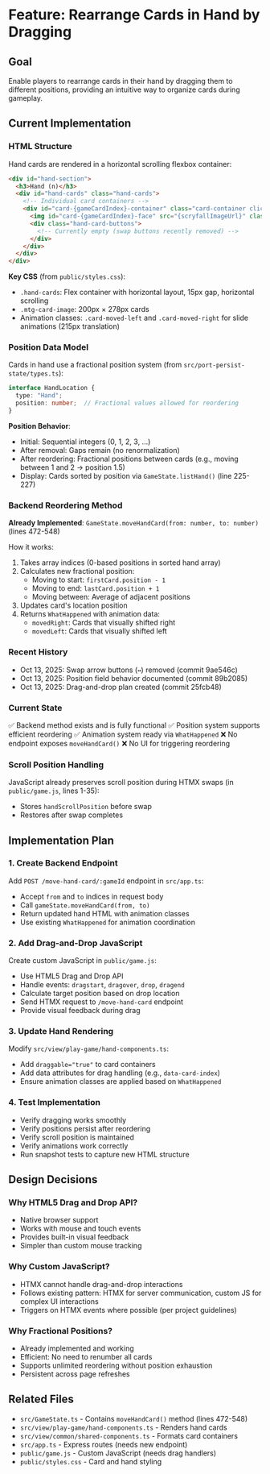 # Feature: Rearrange Cards in Hand by Dragging

## Goal

Enable players to rearrange cards in their hand by dragging them to different positions, providing an intuitive way to organize cards during gameplay.

## Current Implementation

### HTML Structure

Hand cards are rendered in a horizontal scrolling flexbox container:

```html
<div id="hand-section">
  <h3>Hand (n)</h3>
  <div id="hand-cards" class="hand-cards">
    <!-- Individual card containers -->
    <div id="card-{gameCardIndex}-container" class="card-container clickable-card">
      <img id="card-{gameCardIndex}-face" src="{scryfallImageUrl}" class="mtg-card-image" />
      <div class="hand-card-buttons">
        <!-- Currently empty (swap buttons recently removed) -->
      </div>
    </div>
  </div>
</div>
```

**Key CSS** (from `public/styles.css`):
- `.hand-cards`: Flex container with horizontal layout, 15px gap, horizontal scrolling
- `.mtg-card-image`: 200px × 278px cards
- Animation classes: `.card-moved-left` and `.card-moved-right` for slide animations (215px translation)

### Position Data Model

Cards in hand use a fractional position system (from `src/port-persist-state/types.ts`):

```typescript
interface HandLocation {
  type: "Hand";
  position: number;  // Fractional values allowed for reordering
}
```

**Position Behavior**:
- Initial: Sequential integers (0, 1, 2, 3, ...)
- After removal: Gaps remain (no renormalization)
- After reordering: Fractional positions between cards (e.g., moving between 1 and 2 → position 1.5)
- Display: Cards sorted by position via `GameState.listHand()` (line 225-227)

### Backend Reordering Method

**Already Implemented**: `GameState.moveHandCard(from: number, to: number)` (lines 472-548)

How it works:
1. Takes array indices (0-based positions in sorted hand array)
2. Calculates new fractional position:
   - Moving to start: `firstCard.position - 1`
   - Moving to end: `lastCard.position + 1`
   - Moving between: Average of adjacent positions
3. Updates card's location position
4. Returns `WhatHappened` with animation data:
   - `movedRight`: Cards that visually shifted right
   - `movedLeft`: Cards that visually shifted left

### Recent History

- Oct 13, 2025: Swap arrow buttons (`↔`) removed (commit 9ae546c)
- Oct 13, 2025: Position field behavior documented (commit 89b2085)
- Oct 13, 2025: Drag-and-drop plan created (commit 25fcb48)

### Current State

✅ Backend method exists and is fully functional
✅ Position system supports efficient reordering
✅ Animation system ready via `WhatHappened`
❌ No endpoint exposes `moveHandCard()`
❌ No UI for triggering reordering

### Scroll Position Handling

JavaScript already preserves scroll position during HTMX swaps (in `public/game.js`, lines 1-35):
- Stores `handScrollPosition` before swap
- Restores after swap completes

## Implementation Plan

### 1. Create Backend Endpoint

Add `POST /move-hand-card/:gameId` endpoint in `src/app.ts`:
- Accept `from` and `to` indices in request body
- Call `gameState.moveHandCard(from, to)`
- Return updated hand HTML with animation classes
- Use existing `WhatHappened` for animation coordination

### 2. Add Drag-and-Drop JavaScript

Create custom JavaScript in `public/game.js`:
- Use HTML5 Drag and Drop API
- Handle events: `dragstart`, `dragover`, `drop`, `dragend`
- Calculate target position based on drop location
- Send HTMX request to `/move-hand-card` endpoint
- Provide visual feedback during drag

### 3. Update Hand Rendering

Modify `src/view/play-game/hand-components.ts`:
- Add `draggable="true"` to card containers
- Add data attributes for drag handling (e.g., `data-card-index`)
- Ensure animation classes are applied based on `WhatHappened`

### 4. Test Implementation

- Verify dragging works smoothly
- Verify positions persist after reordering
- Verify scroll position is maintained
- Verify animations work correctly
- Run snapshot tests to capture new HTML structure

## Design Decisions

### Why HTML5 Drag and Drop API?

- Native browser support
- Works with mouse and touch events
- Provides built-in visual feedback
- Simpler than custom mouse tracking

### Why Custom JavaScript?

- HTMX cannot handle drag-and-drop interactions
- Follows existing pattern: HTMX for server communication, custom JS for complex UI interactions
- Triggers on HTMX events where possible (per project guidelines)

### Why Fractional Positions?

- Already implemented and working
- Efficient: No need to renumber all cards
- Supports unlimited reordering without position exhaustion
- Persistent across page refreshes

## Related Files

- `src/GameState.ts` - Contains `moveHandCard()` method (lines 472-548)
- `src/view/play-game/hand-components.ts` - Renders hand cards
- `src/view/common/shared-components.ts` - Formats card containers
- `src/app.ts` - Express routes (needs new endpoint)
- `public/game.js` - Custom JavaScript (needs drag handlers)
- `public/styles.css` - Card and hand styling
